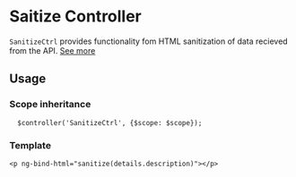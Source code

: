 # Saitize Controller
`SanitizeCtrl` provides functionality fom HTML sanitization of data recieved from the API. [See more](https://docs.angularjs.org/api/ngSanitize)

## Usage
### Scope inheritance
```
  $controller('SanitizeCtrl', {$scope: $scope});
```

### Template
```<p ng-bind-html="sanitize(details.description)"></p>```
